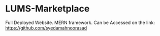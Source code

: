 # LUMS-Marketplace
Full Deployed Website. MERN framework.
Can be Accessed on the link: https://github.com/syedamahnoorasad
